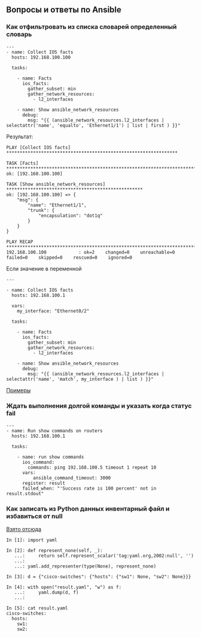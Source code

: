 ## Вопросы и ответы по Ansible

### Как отфильтровать из списка словарей определенный словарь

```
---
- name: Collect IOS facts
  hosts: 192.168.100.100

  tasks:

    - name: Facts
      ios_facts:
        gather_subset: min
        gather_network_resources:
          - l2_interfaces

    - name: Show ansible_network_resources
      debug:
        msg: "{{ (ansible_network_resources.l2_interfaces |  selectattr('name', 'equalto', 'Ethernet1/1') | list | first ) }}"
```

Результат:
```
PLAY [Collect IOS facts] ****************************************************************

TASK [Facts] ****************************************************************************
ok: [192.168.100.100]

TASK [Show ansible_network_resources] ***************************************************
ok: [192.168.100.100] => {
    "msg": {
        "name": "Ethernet1/1",
        "trunk": {
            "encapsulation": "dot1q"
        }
    }
}

PLAY RECAP ******************************************************************************
192.168.100.100            : ok=2    changed=0    unreachable=0    failed=0    skipped=0    rescued=0    ignored=0
```

Если значение в переменной
```
---

- name: Collect IOS facts
  hosts: 192.168.100.1

  vars:
    my_interface: "Ethernet0/2"

  tasks:

    - name: Facts
      ios_facts:
        gather_subset: min
        gather_network_resources:
          - l2_interfaces

    - name: Show ansible_network_resources
      debug:
        msg: "{{ (ansible_network_resources.l2_interfaces |  selectattr('name', 'match', my_interface ) | list ) }}"

```

[Примеры](https://ctrlnotes.com/how-i-used-complex-jinja2-filters-in-ansible/#)

### Ждать выполнения долгой команды и указать когда статус fail

```
---
- name: Run show commands on routers
  hosts: 192.168.100.1

  tasks:

    - name: run show commands
      ios_command:
        commands: ping 192.168.100.5 timeout 1 repeat 10
      vars:
          ansible_command_timeout: 3000
      register: result
      failed_when: "'Success rate is 100 percent' not in result.stdout"
```

### Как записать из Python данных инвентарный файл и избавиться от null

[Взято отсюда](https://stackoverflow.com/questions/37200150/can-i-dump-blank-instead-of-null-in-yaml-pyyaml)

```
In [1]: import yaml

In [2]: def represent_none(self, _):
   ...:     return self.represent_scalar('tag:yaml.org,2002:null', '')
   ...:
   ...: yaml.add_representer(type(None), represent_none)

In [3]: d = {"cisco-switches": {"hosts": {"sw1": None, "sw2": None}}}

In [4]: with open("result.yaml", "w") as f:
   ...:     yaml.dump(d, f)
   ...:

In [5]: cat result.yaml
cisco-switches:
  hosts:
    sw1:
    sw2:
```
